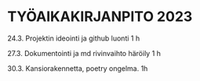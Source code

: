 # TYÖAIKAKIRJANPITO 2023

24.3. Projektin ideointi ja github luonti 1 h  
  
27.3. Dokumentointi ja md rivinvaihto häröily 1 h  
  
30.3. Kansiorakennetta, poetry ongelma. 1h  
